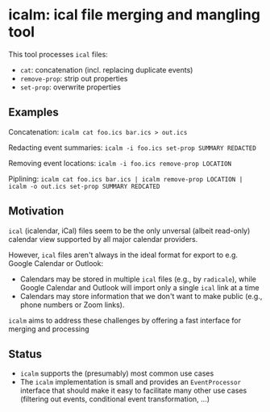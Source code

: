 # icalm: ical file merging and mangling tool

This tool processes `ical` files:
- `cat`: concatenation (incl. replacing duplicate events)
- `remove-prop`: strip out properties
- `set-prop`: overwrite properties

## Examples

Concatenation:
`icalm cat foo.ics bar.ics > out.ics`

Redacting event summaries:
`icalm -i foo.ics set-prop SUMMARY REDACTED`

Removing event locations:
`icalm -i foo.ics remove-prop LOCATION`

Piplining:
`icalm cat foo.ics bar.ics | icalm remove-prop LOCATION | icalm -o out.ics set-prop SUMMARY REDCATED`


## Motivation

`ical` (icalendar, iCal) files seem to be the only unversal (albeit
read-only) calendar view supported by all major calendar providers.

However, `ical` files aren't always in the ideal format for export to
e.g. Google Calendar or Outlook:
- Calendars may be stored in multiple `ical` files (e.g., by
  `radicale`), while Google Calendar and Outlook will import only a
  single `ical` link at a time
- Calendars may store information that we don't want to make public
  (e.g., phone numbers or Zoom links).

`icalm` aims to address these challenges by offering a fast interface
for merging and processing

## Status
- `icalm` supports the (presumably) most common use cases
- The `icalm` implementation is small and provides an `EventProcessor`
  interface that should make it easy to facilitate many other use
  cases (filtering out events, conditional event transformation, ...)
